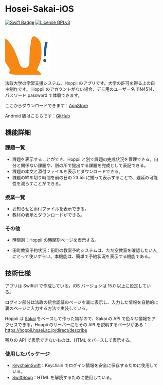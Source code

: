 # Hosei-Sakai-iOS

[![Swift Badge](https://img.shields.io/badge/Swift-5.0-F05138?logo=swift&logoColor=fff&style=flat)](https://developer.apple.com/swift/)
[![License GPLv3](https://img.shields.io/badge/License-GPLv3-blue.svg?style=flat)](https://www.gnu.org/licenses/gpl-3.0.html)

![icon](assets/icon.png)

法政大学の学習支援システム、Hoppii のアプリです。大学の許可を得る上の自主制作です。
Hoppii のアカウントがない場合、デモ用のユーザー名 11N4514、パスワード password で体験できます。

ここからダウンロードできます：[AppStore](https://apps.apple.com/app/id6444231147)

Android 版はこちらです：[GitHub](https://github.com/megabitsenmzq/Hosei-Sakai-Android)

## 機能詳細

### 課題一覧

- 課題を表示することができ、Hoppii と別で課題の完成状況を管理できる。自分と関係ない課題や、別の所で提出する課題を完成として表記できる。
- 課題の本文と添付ファイルを表示とダウンロードできる。
- 課題の締め切り時間を前の日の 23:55 に揃って表示することで、遅延の可能性を減らすことができる。

### 授業一覧

- お知らせと添付ファイルを表示できる。
- 教材の表示とダウンロードができる。

### その他

- 時間割：Hoppii の時間割ページを表示する。

- 田町教室予約状況：田町の教室予約システムは、ただ空教室を確認したい人にとって使いずらい。本機能は、簡単で予約状況を表示する機能である。

## 技術仕様

アプリは SwiftUI で作成している。iOS バージョンは 15.0 以上に設定している。

ログイン部分は法政の統合認証のページを裏に表示し、入力した情報を自動的に裏のページに入力する方法で実装している。

Hoppii は [Sakai](https://www.sakailms.org) をベースして作った物なので、Sakai の API で色々な情報をアクセスできる。Hoppii のサーバーにもその API を説明するページがある：https://hoppii.hosei.ac.jp/direct/describe

残りの API で表示できないものは、HTML をパースして表示する。

### 使用したパッケージ

- [KeychainSwift](https://github.com/evgenyneu/keychain-swift)：Keychain でログイン情報を安全に保存するために使用している。
- [SwiftSoup](https://github.com/scinfu/SwiftSoup)：HTML を解読するために使用している。 

